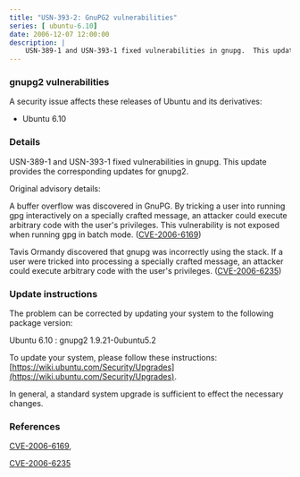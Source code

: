 ```yaml
---
title: "USN-393-2: GnuPG2 vulnerabilities"
series: [ ubuntu-6.10]
date: 2006-12-07 12:00:00
description: |
    USN-389-1 and USN-393-1 fixed vulnerabilities in gnupg.  This update  provides the corresponding updates for gnupg2.
--- 
```

 
### gnupg2 vulnerabilities

A security issue affects these releases of Ubuntu and its derivatives:

* Ubuntu 6.10

### Details

USN-389-1 and USN-393-1 fixed vulnerabilities in gnupg. This update provides the corresponding updates for gnupg2.

Original advisory details:

 A buffer overflow was discovered in GnuPG. By tricking a user into running gpg interactively on a specially crafted message, an attacker could execute arbitrary code with the user&#39;s privileges. This vulnerability is not exposed when running gpg in batch mode. ([CVE-2006-6169](http://people.ubuntu.com/~ubuntu-security/cve/CVE-2006-6169))

 Tavis Ormandy discovered that gnupg was incorrectly using the stack. If a user were tricked into processing a specially crafted message, an attacker could execute arbitrary code with the user&#39;s privileges. ([CVE-2006-6235](http://people.ubuntu.com/~ubuntu-security/cve/CVE-2006-6235))

### Update instructions

The problem can be corrected by updating your system to the following package version:

Ubuntu 6.10
 : gnupg2 <span>1.9.21-0ubuntu5.2</span>

To update your system, please follow these instructions: [https://wiki.ubuntu.com/Security/Upgrades](https://wiki.ubuntu.com/Security/Upgrades).

In general, a standard system upgrade is sufficient to effect the necessary changes.

### References

 [CVE-2006-6169](http://people.ubuntu.com/~ubuntu-security/cve/CVE-2006-6169), 

 [CVE-2006-6235](http://people.ubuntu.com/~ubuntu-security/cve/CVE-2006-6235)
 
